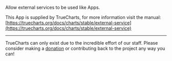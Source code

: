 Allow external services to be used like Apps.

This App is supplied by TrueCharts, for more information visit the manual: [https://truecharts.org/docs/charts/stable/external-service](https://truecharts.org/docs/charts/stable/external-service)

---

TrueCharts can only exist due to the incredible effort of our staff.
Please consider making a [donation](https://truecharts.org/docs/about/sponsor) or contributing back to the project any way you can!

